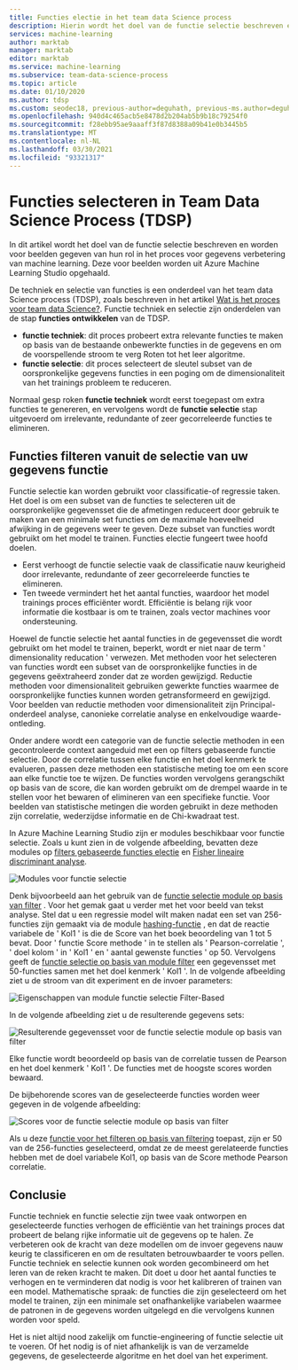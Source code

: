 ```yaml
---
title: Functies electie in het team data Science process
description: Hierin wordt het doel van de functie selectie beschreven en vindt u voor beelden van hun rol in het proces voor gegevens verbetering van machine learning.
services: machine-learning
author: marktab
manager: marktab
editor: marktab
ms.service: machine-learning
ms.subservice: team-data-science-process
ms.topic: article
ms.date: 01/10/2020
ms.author: tdsp
ms.custom: seodec18, previous-author=deguhath, previous-ms.author=deguhath
ms.openlocfilehash: 940d4c465acb5e8478d2b204ab5b9b18c79254f0
ms.sourcegitcommit: f28ebb95ae9aaaff3f87d8388a09b41e0b3445b5
ms.translationtype: MT
ms.contentlocale: nl-NL
ms.lasthandoff: 03/30/2021
ms.locfileid: "93321317"
---
```

# <a name="feature-selection-in-the-team-data-science-process-tdsp"></a>Functies selecteren in Team Data Science Process (TDSP)
In dit artikel wordt het doel van de functie selectie beschreven en worden voor beelden gegeven van hun rol in het proces voor gegevens verbetering van machine learning. Deze voor beelden worden uit Azure Machine Learning Studio opgehaald.

De techniek en selectie van functies is een onderdeel van het team data Science process (TDSP), zoals beschreven in het artikel [Wat is het proces voor team data Science?](overview.md). Functie techniek en selectie zijn onderdelen van de stap **functies ontwikkelen** van de TDSP.

* **functie techniek**: dit proces probeert extra relevante functies te maken op basis van de bestaande onbewerkte functies in de gegevens en om de voorspellende stroom te verg Roten tot het leer algoritme.
* **functie selectie**: dit proces selecteert de sleutel subset van de oorspronkelijke gegevens functies in een poging om de dimensionaliteit van het trainings probleem te reduceren.

Normaal gesp roken **functie techniek** wordt eerst toegepast om extra functies te genereren, en vervolgens wordt de **functie selectie** stap uitgevoerd om irrelevante, redundante of zeer gecorreleerde functies te elimineren.

## <a name="filter-features-from-your-data---feature-selection"></a>Functies filteren vanuit de selectie van uw gegevens functie
Functie selectie kan worden gebruikt voor classificatie-of regressie taken. Het doel is om een subset van de functies te selecteren uit de oorspronkelijke gegevensset die de afmetingen reduceert door gebruik te maken van een minimale set functies om de maximale hoeveelheid afwijking in de gegevens weer te geven. Deze subset van functies wordt gebruikt om het model te trainen. Functies electie fungeert twee hoofd doelen.

* Eerst verhoogt de functie selectie vaak de classificatie nauw keurigheid door irrelevante, redundante of zeer gecorreleerde functies te elimineren.
* Ten tweede vermindert het het aantal functies, waardoor het model trainings proces efficiënter wordt. Efficiëntie is belang rijk voor informatie die kostbaar is om te trainen, zoals vector machines voor ondersteuning.

Hoewel de functie selectie het aantal functies in de gegevensset die wordt gebruikt om het model te trainen, beperkt, wordt er niet naar de term ' dimensionality reducation ' verwezen. Met methoden voor het selecteren van functies wordt een subset van de oorspronkelijke functies in de gegevens geëxtraheerd zonder dat ze worden gewijzigd.  Reductie methoden voor dimensionaliteit gebruiken gewerkte functies waarmee de oorspronkelijke functies kunnen worden getransformeerd en gewijzigd. Voor beelden van reductie methoden voor dimensionaliteit zijn Principal-onderdeel analyse, canonieke correlatie analyse en enkelvoudige waarde-ontleding.

Onder andere wordt een categorie van de functie selectie methoden in een gecontroleerde context aangeduid met een op filters gebaseerde functie selectie. Door de correlatie tussen elke functie en het doel kenmerk te evalueren, passen deze methoden een statistische meting toe om een score aan elke functie toe te wijzen. De functies worden vervolgens gerangschikt op basis van de score, die kan worden gebruikt om de drempel waarde in te stellen voor het bewaren of elimineren van een specifieke functie. Voor beelden van statistische metingen die worden gebruikt in deze methoden zijn correlatie, wederzijdse informatie en de Chi-kwadraat test.

In Azure Machine Learning Studio zijn er modules beschikbaar voor functie selectie. Zoals u kunt zien in de volgende afbeelding, bevatten deze modules op [filters gebaseerde functies electie][filter-based-feature-selection] en [Fisher lineaire discriminant analyse][fisher-linear-discriminant-analysis].

![Modules voor functie selectie](./media/select-features/feature-Selection.png)

Denk bijvoorbeeld aan het gebruik van de [functie selectie module op basis van filter][filter-based-feature-selection] . Voor het gemak gaat u verder met het voor beeld van tekst analyse. Stel dat u een regressie model wilt maken nadat een set van 256-functies zijn gemaakt via de module [hashing-functie][feature-hashing] , en dat de reactie variabele de ' Kol1 ' is die de Score van het boek beoordeling van 1 tot 5 bevat. Door ' functie Score methode ' in te stellen als ' Pearson-correlatie ', ' doel kolom ' in ' Kol1 ' en ' aantal gewenste functies ' op 50. Vervolgens geeft de [functie selectie op basis van module filter][filter-based-feature-selection] een gegevensset met 50-functies samen met het doel kenmerk ' Kol1 '. In de volgende afbeelding ziet u de stroom van dit experiment en de invoer parameters:

![Eigenschappen van module functie selectie Filter-Based](./media/select-features/feature-Selection1.png)

In de volgende afbeelding ziet u de resulterende gegevens sets:

![Resulterende gegevensset voor de functie selectie module op basis van filter](./media/select-features/feature-Selection2.png)

Elke functie wordt beoordeeld op basis van de correlatie tussen de Pearson en het doel kenmerk ' Kol1 '. De functies met de hoogste scores worden bewaard.

De bijbehorende scores van de geselecteerde functies worden weer gegeven in de volgende afbeelding:

![Scores voor de functie selectie module op basis van filter](./media/select-features/feature-Selection3.png)

Als u deze [functie voor het filteren op basis van filtering][filter-based-feature-selection] toepast, zijn er 50 van de 256-functies geselecteerd, omdat ze de meest gerelateerde functies hebben met de doel variabele Kol1, op basis van de Score methode Pearson correlatie.

## <a name="conclusion"></a>Conclusie
Functie techniek en functie selectie zijn twee vaak ontworpen en geselecteerde functies verhogen de efficiëntie van het trainings proces dat probeert de belang rijke informatie uit de gegevens op te halen. Ze verbeteren ook de kracht van deze modellen om de invoer gegevens nauw keurig te classificeren en om de resultaten betrouwbaarder te voors pellen. Functie techniek en selectie kunnen ook worden gecombineerd om het leren van de reken kracht te maken. Dit doet u door het aantal functies te verhogen en te verminderen dat nodig is voor het kalibreren of trainen van een model. Mathematische spraak: de functies die zijn geselecteerd om het model te trainen, zijn een minimale set onafhankelijke variabelen waarmee de patronen in de gegevens worden uitgelegd en die vervolgens kunnen worden voor speld.

Het is niet altijd nood zakelijk om functie-engineering of functie selectie uit te voeren. Of het nodig is of niet afhankelijk is van de verzamelde gegevens, de geselecteerde algoritme en het doel van het experiment.

<!-- Module References -->
[feature-hashing]: /azure/machine-learning/studio-module-reference/feature-hashing
[filter-based-feature-selection]: /previous-versions/azure/dn905854(v=azure.100)
[fisher-linear-discriminant-analysis]: /azure/machine-learning/studio-module-reference/fisher-linear-discriminant-analysis